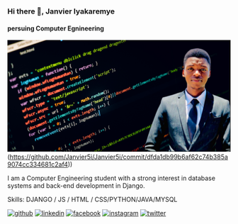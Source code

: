 ### Hi there 👋, Janvier Iyakaremye
#### persuing Computer Egnineering
![Computer Egnineering](https://github.com/Janvier5i/Janvier5i/blob/main/Screenshot%202023-05-16%20015723.png)(https://github.com/Janvier5i/Janvier5i/commit/dfda1db99b6af62c74b385a9074cc334681c2af4))

I am a Computer Engineering student with a strong interest in database systems and back-end development in Django.

Skills: DJANGO / JS / HTML / CSS/PYTHON/JAVA/MYSQL



[<img src='https://cdn.jsdelivr.net/npm/simple-icons@3.0.1/icons/github.svg' alt='github' height='40'>](https://github.com/Janvier5i)  [<img src='https://cdn.jsdelivr.net/npm/simple-icons@3.0.1/icons/linkedin.svg' alt='linkedin' height='40'>](https://www.linkedin.com/in/janvier-iyakaremye/)  [<img src='https://cdn.jsdelivr.net/npm/simple-icons@3.0.1/icons/facebook.svg' alt='facebook' height='40'>](https://www.facebook.com/janvieriyakaremye9)  [<img src='https://cdn.jsdelivr.net/npm/simple-icons@3.0.1/icons/instagram.svg' alt='instagram' height='40'>](https://www.instagram.com/janvier5i/)  [<img src='https://cdn.jsdelivr.net/npm/simple-icons@3.0.1/icons/twitter.svg' alt='twitter' height='40'>](https://twitter.com/janvieri5)  

